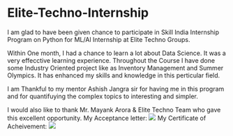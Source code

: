 # Elite-Techno-Internship
I am glad to have been given chance to participate in Skill India Internship Program on Python for ML/Al Internship at Elite Techno Groups.

Within One month, I had a chance to learn a lot about Data Science. It was a very effecctive learning experience. Throughout the Course I have done some Industry Oriented project like as Inventory Management and Summer Olympics. It has enhanced my skills and knowledge in this perticular field.

I am Thankful to my mentor Ashish Jangra sir for having me in this program and for quantifuying the complex topics to interesting and simpler.

I would also like to thank Mr. Mayank Arora &  Elite Techno Team
who gave this excellent opportunity.
My Acceptance letter:
<image src="./3.jfif">
My Certificate of Acheivement:
<image src="./1.jfif">
